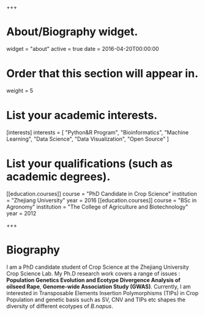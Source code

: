 +++
# About/Biography widget.
widget = "about"
active = true
date = 2016-04-20T00:00:00

# Order that this section will appear in.
weight = 5

# List your academic interests.
[interests]
  interests = [
    "Python&R Program",
    "Bioinformatics",
    "Machine Learning",
    "Data Science",
    "Data Visualization",
    "Open Source"
  ]

# List your qualifications (such as academic degrees).
[[education.courses]]
  course = "PhD Candidate in Crop Science"
  institution = "Zhejiang University"
  year = 2016
[[education.courses]]
  course = "BSc in Agronomy"
  institution = "The College of Agriculture and Biotechnology"
  year = 2012
 
+++

# Biography

I am a PhD candidate student of Crop Science at the Zhejiang University Crop Science Lab. My Ph.D research work covers a range of issues : **Population Genetics Evolution and Ecotype Divergence Analysis of oilseed Rape**, **Genome-wide Association Study (GWAS)**. Currently, I am interested in Transposable Elements Insertion Polymorphisms (TIPs) in Crop Population and genetic basis such as SV, CNV and TIPs etc shapes the diversity of different ecotypes of *B.napus*.

